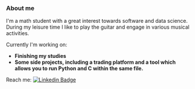 ### About me
I'm a math student with a great interest towards software and data science. During my leisure time I like to play the guitar and engage in various musical activities.

Currently I'm working on:
- **Finishing my studies**
- **Some side projects, including a trading platform and a tool which allows you to run Python and C within the same file.**

Reach me:
[![Linkedin Badge](https://img.shields.io/badge/-LinkedIn-0e76a8?style=flat-square&logo=Linkedin&logoColor=white)](https://www.linkedin.com/in/touko-haapanen-b12984186/)
